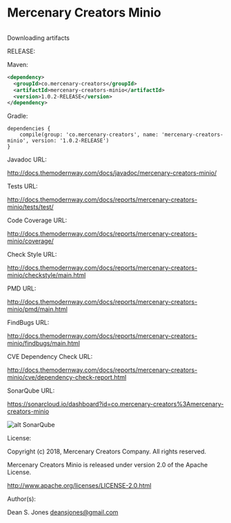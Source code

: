Mercenary Creators Minio
======

![<TMW>](http://docs.themodernway.com/tmw4.jpg)

Downloading artifacts

RELEASE:

Maven:
```xml
<dependency>
  <groupId>co.mercenary-creators</groupId>
  <artifactId>mercenary-creators-minio</artifactId>
  <version>1.0.2-RELEASE</version>
</dependency>
```
Gradle:
```
dependencies {
    compile(group: 'co.mercenary-creators', name: 'mercenary-creators-minio', version: '1.0.2-RELEASE')
}
```
Javadoc URL:

http://docs.themodernway.com/docs/javadoc/mercenary-creators-minio/

Tests URL:

http://docs.themodernway.com/docs/reports/mercenary-creators-minio/tests/test/

Code Coverage URL:

http://docs.themodernway.com/docs/reports/mercenary-creators-minio/coverage/

Check Style URL:

http://docs.themodernway.com/docs/reports/mercenary-creators-minio/checkstyle/main.html

PMD URL:

http://docs.themodernway.com/docs/reports/mercenary-creators-minio/pmd/main.html

FindBugs URL:

http://docs.themodernway.com/docs/reports/mercenary-creators-minio/findbugs/main.html

CVE Dependency Check URL:

http://docs.themodernway.com/docs/reports/mercenary-creators-minio/cve/dependency-check-report.html

SonarQube URL:

https://sonarcloud.io/dashboard?id=co.mercenary-creators%3Amercenary-creators-minio

![alt SonarQube](https://sonarcloud.io/api/project_badges/measure?project=co.mercenary-creators%3Amercenary-creators-minio&metric=alert_status "SonarQube")

License:

Copyright (c) 2018, Mercenary Creators Company. All rights reserved.

Mercenary Creators Minio is released under version 2.0 of the Apache License.

http://www.apache.org/licenses/LICENSE-2.0.html

Author(s):

Dean S. Jones
deansjones@gmail.com
